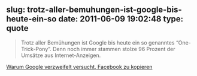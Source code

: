 slug: trotz-aller-bemuhungen-ist-google-bis-heute-ein-so
date: 2011-06-09 19:02:48
type: quote
---

> Trotz aller Bemühungen ist Google bis heute ein so genanntes “One-Trick-Pony”. Denn noch immer stammen stolze 96 Prozent der Umsätze aus Internet-Anzeigen.

[Warum Google verzweifelt versucht, Facebook zu kopieren](http://www.wiwo.de/blogs/look-at-it/2011/06/09/google-kopie-facebook/)
